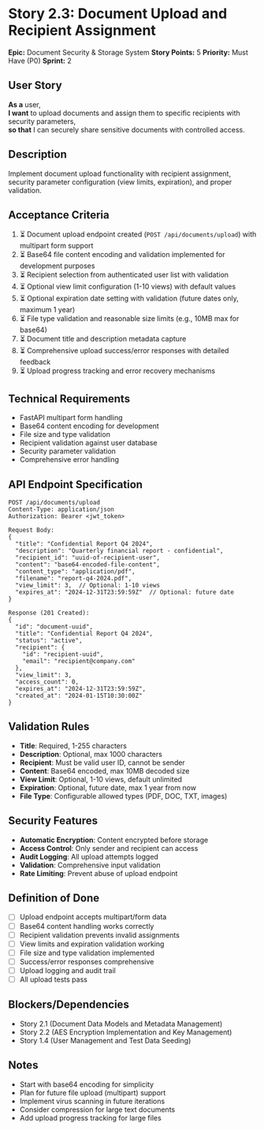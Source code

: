 # Story 2.3: Document Upload and Recipient Assignment

**Epic:** Document Security & Storage System
**Story Points:** 5
**Priority:** Must Have (P0)
**Sprint:** 2

## User Story
**As a** user,  
**I want** to upload documents and assign them to specific recipients with security parameters,  
**so that** I can securely share sensitive documents with controlled access.

## Description
Implement document upload functionality with recipient assignment, security parameter configuration (view limits, expiration), and proper validation.

## Acceptance Criteria
1. ⏳ Document upload endpoint created (`POST /api/documents/upload`) with multipart form support
2. ⏳ Base64 file content encoding and validation implemented for development purposes
3. ⏳ Recipient selection from authenticated user list with validation
4. ⏳ Optional view limit configuration (1-10 views) with default values
5. ⏳ Optional expiration date setting with validation (future dates only, maximum 1 year)
6. ⏳ File type validation and reasonable size limits (e.g., 10MB max for base64)
7. ⏳ Document title and description metadata capture
8. ⏳ Comprehensive upload success/error responses with detailed feedback
9. ⏳ Upload progress tracking and error recovery mechanisms

## Technical Requirements
- FastAPI multipart form handling
- Base64 content encoding for development
- File size and type validation
- Recipient validation against user database
- Security parameter validation
- Comprehensive error handling

## API Endpoint Specification
```
POST /api/documents/upload
Content-Type: application/json
Authorization: Bearer <jwt_token>

Request Body:
{
  "title": "Confidential Report Q4 2024",
  "description": "Quarterly financial report - confidential",
  "recipient_id": "uuid-of-recipient-user",
  "content": "base64-encoded-file-content",
  "content_type": "application/pdf",
  "filename": "report-q4-2024.pdf",
  "view_limit": 3,  // Optional: 1-10 views
  "expires_at": "2024-12-31T23:59:59Z"  // Optional: future date
}

Response (201 Created):
{
  "id": "document-uuid",
  "title": "Confidential Report Q4 2024",
  "status": "active",
  "recipient": {
    "id": "recipient-uuid",
    "email": "recipient@company.com"
  },
  "view_limit": 3,
  "access_count": 0,
  "expires_at": "2024-12-31T23:59:59Z",
  "created_at": "2024-01-15T10:30:00Z"
}
```

## Validation Rules
- **Title**: Required, 1-255 characters
- **Description**: Optional, max 1000 characters
- **Recipient**: Must be valid user ID, cannot be sender
- **Content**: Base64 encoded, max 10MB decoded size
- **View Limit**: Optional, 1-10 views, default unlimited
- **Expiration**: Optional, future date, max 1 year from now
- **File Type**: Configurable allowed types (PDF, DOC, TXT, images)

## Security Features
- **Automatic Encryption**: Content encrypted before storage
- **Access Control**: Only sender and recipient can access
- **Audit Logging**: All upload attempts logged
- **Validation**: Comprehensive input validation
- **Rate Limiting**: Prevent abuse of upload endpoint

## Definition of Done
- [ ] Upload endpoint accepts multipart/form data
- [ ] Base64 content handling works correctly
- [ ] Recipient validation prevents invalid assignments
- [ ] View limits and expiration validation working
- [ ] File size and type validation implemented
- [ ] Success/error responses comprehensive
- [ ] Upload logging and audit trail
- [ ] All upload tests pass

## Blockers/Dependencies
- Story 2.1 (Document Data Models and Metadata Management)
- Story 2.2 (AES Encryption Implementation and Key Management)
- Story 1.4 (User Management and Test Data Seeding)

## Notes
- Start with base64 encoding for simplicity
- Plan for future file upload (multipart) support
- Implement virus scanning in future iterations
- Consider compression for large text documents
- Add upload progress tracking for large files